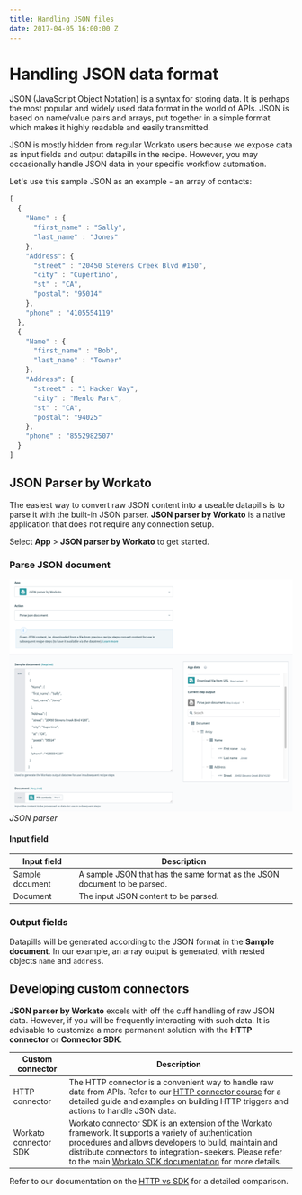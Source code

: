 ```yaml
---
title: Handling JSON files
date: 2017-04-05 16:00:00 Z
---
```


# Handling JSON data format

JSON (JavaScript Object Notation) is a syntax for storing data. It is perhaps the most popular and widely used data format in the world of APIs. JSON is based on name/value pairs and arrays, put together in a simple format which makes it highly readable and easily transmitted.

JSON is mostly hidden from regular Workato users because we expose data as input fields and output datapills in the recipe. However, you may occasionally handle JSON data in your specific workflow automation.

Let's use this sample JSON as an example - an array of contacts:

```js
[
  {
    "Name" : {
      "first_name" : "Sally",
      "last_name" : "Jones"
    },
    "Address": {
      "street" : "20450 Stevens Creek Blvd #150",
      "city" : "Cupertino",
      "st" : "CA",
      "postal": "95014"
    },
    "phone" : "4105554119"
  },
  {
    "Name" : {
      "first_name" : "Bob",
      "last_name" : "Towner"
    },
    "Address": {
      "street" : "1 Hacker Way",
      "city" : "Menlo Park",
      "st" : "CA",
      "postal": "94025"
    },
    "phone" : "8552982507"
  }
]
```

## JSON Parser by Workato
The easiest way to convert raw JSON content into a useable datapills is to parse it with the built-in JSON parser. **JSON parser by Workato** is a native application that does not require any connection setup.

Select **App** > **JSON parser by Workato** to get started.

### Parse JSON document

![JSON parser](/assets/images/features/handling-json/json-output-datapill.png)
*JSON parser*

#### Input field

| Input field     | Description |
| --------------- | ----------- |
| Sample document | A sample JSON that has the same format as the JSON document to be parsed. |
| Document        | The input JSON content to be parsed. |

### Output fields
Datapills will be generated according to  the JSON format in the **Sample document**. In our example, an array output is generated, with nested objects `name` and `address`.

## Developing custom connectors
**JSON parser by Workato** excels with off the cuff handling of raw JSON data. However, if you will be frequently interacting with such data. It is advisable to customize a more permanent solution with the **HTTP connector** or **Connector SDK**.

| Custom connector      | Description |
| --------------------- | ----------- |
| HTTP connector        | The HTTP connector is a convenient way to handle raw data from APIs. Refer to our [HTTP connector course](http://resources.workato.com/http-connector/#/?_k=1szm77) for a detailed guide and examples on building HTTP triggers and actions to handle JSON data. |
| Workato connector SDK  | Workato connector SDK is an extension of the Workato framework. It supports a variety of authentication procedures and allows developers to build, maintain and distribute connectors to integration-seekers. Please refer to the main [Workato SDK documentation](/developing-connectors/sdk.md) for more details. |

Refer to our documentation on the [HTTP vs SDK](/developing-connectors/http-vs-sdk.md) for a detailed comparison.
